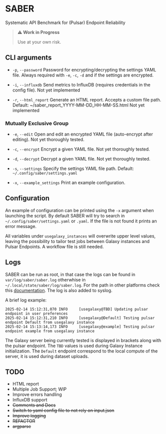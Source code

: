 # SABER
 Systematic API Benchmark for (Pulsar) Endpoint Reliability
 
>**:warning: Work in Progress**
>
>Use at your own risk.

## CLI arguments

- `-p`, `--password`
    Password for encrypting/decrypting the settings YAML file. Always required with `-e`, `-c`, `-d` and if the settings are encrypted.

- `-i`, ``--influxdb``
    Send metrics to InfluxDB (requires credentials in the config file).
    Not yet implemented

- `-r`, `--html_report`
    Generate an HTML report. Accepts a custom file path. Default: ~/saber_report_YYYY-MM-DD_HH-MM-SS.html
    Not yet implemented

### Mutually Exclusive Group

- `-e`, `--edit`
    Open and edit an encrypted YAML file (auto-encrypt after editing). Not yet thoroughly tested.

- `-c`, `--encrypt`
    Encrypt a given YAML file. Not yet thoroughly tested.

- `-d`, `--decrypt`
    Decrypt a given YAML file. Not yet thoroughly tested.

- `-s`, `--settings`
    Specify the settings YAML file path. Default: `~/.config/saber/settings.yaml`

- `-x`, `--example_settings`
    Print an example configuration.


## Configuration
An example of configuration can be printed using the `-x` argument when launching the script. By default SABER will try to search in `~/.config/saber/settings.yaml` or `.yaml`. If the file is not found it prints an error message.

All variables under `usegalaxy_instances` will overwrite upper level values, leaving the possibility to tailor test jobs between Galaxy instances and Pulsar Endpoints.
A workflow file is still needed.

## Logs
SABER can be run as root, in that case the logs can be found in `var/log/saber/saber.log` otherwhise in `~/.local/state/saber/log/saber.log`. For the path in other platforms check this [documentation](https://pypi.org/project/appdirs/). 
The log is also added to syslog.

A brief log example:

 ```
2025-02-14 15:12:31,070 INFO     [usegalaxy@TBD] Updating pulsar endpoint in user preferences
2025-02-14 15:12:31,210 INFO     [usegalaxy@Default] Testing pulsar endpoint Default from usegalaxy instance
2025-02-14 15:13:14,173 INFO     [usegalaxy@example] Testing pulsar endpoint example from usegalaxy instance
```
The Galaxy server being currently tested is displayed in brackets along with the pulsar endpoint. The `TBD` values is used during Galaxy Instance initialization. The `Default` endpoint correspond to the local compute of the server, it is used during dataset uploads.

## TODO
- HTML report
- Multiple Job Support; WIP
- Improve errors handling
- InfluxDB support
- ~~Comments and Docs~~
- ~~Switch to yaml config file to not rely on input.json~~
- ~~Improve logging~~
- ~~REFACTOR~~
- ~~argparse~~
